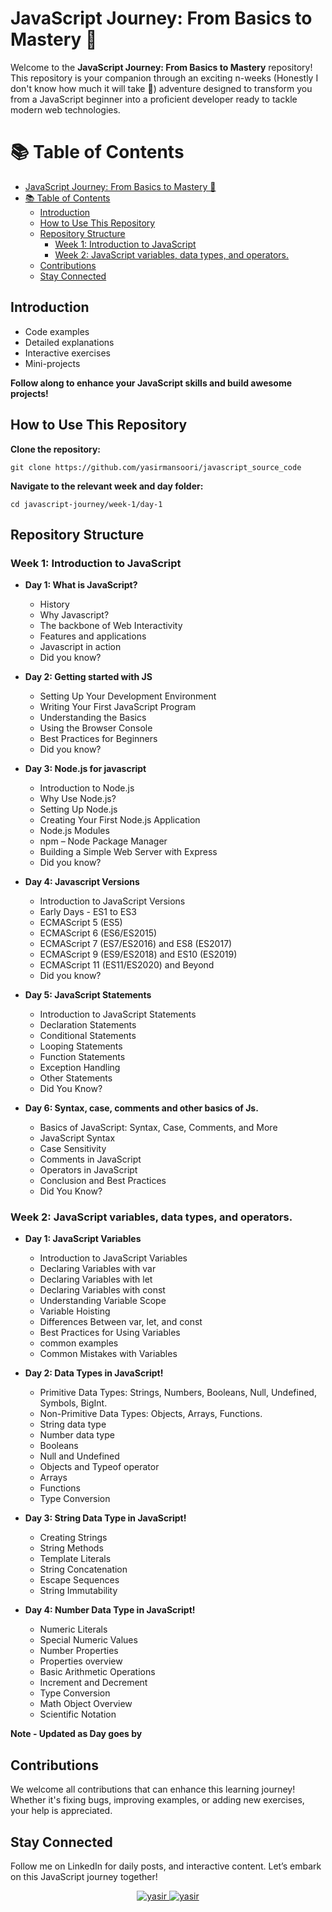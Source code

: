 # JavaScript Journey: From Basics to Mastery 🚀

Welcome to the **JavaScript Journey: From Basics to Mastery** repository! This repository is your companion through an exciting n-weeks (Honestly I don't know how much it will take 🥲) adventure designed to transform you from a JavaScript beginner into a proficient developer ready to tackle modern web technologies.

# 📚 Table of Contents

- [JavaScript Journey: From Basics to Mastery 🚀](#javascript-journey-from-basics-to-mastery-)
- [📚 Table of Contents](#-table-of-contents)
  - [Introduction](#introduction)
  - [How to Use This Repository](#how-to-use-this-repository)
  - [Repository Structure](#repository-structure)
    - [Week 1: Introduction to JavaScript](#week-1-introduction-to-javascript)
    - [Week 2: JavaScript variables, data types, and operators.](#week-2-javascript-variables-data-types-and-operators)
  - [Contributions](#contributions)
  - [Stay Connected](#stay-connected)
  
## Introduction
-   Code examples
-   Detailed explanations
-   Interactive exercises
-   Mini-projects

**Follow along to enhance your JavaScript skills and build awesome projects!**

## How to Use This Repository

**Clone the repository:**

    git clone https://github.com/yasirmansoori/javascript_source_code

**Navigate to the relevant week and day folder:**

    cd javascript-journey/week-1/day-1
    
## Repository Structure

### Week 1: Introduction to JavaScript

-   **Day 1: What is JavaScript?**
      - History 
      - Why Javascript?
      - The backbone of Web Interactivity
      - Features and applications
      - Javascript in action
      - Did you know?    

-   **Day 2: Getting started with JS**
      - Setting Up Your Development Environment
      - Writing Your First JavaScript Program
      - Understanding the Basics
      - Using the Browser Console
      - Best Practices for Beginners
      - Did you know?

-   **Day 3: Node.js for javascript**
      - Introduction to Node.js
      - Why Use Node.js?
      - Setting Up Node.js
      - Creating Your First Node.js Application
      - Node.js Modules
      - npm – Node Package Manager
      - Building a Simple Web Server with Express
      - Did you know?

-   **Day 4: Javascript Versions**
      - Introduction to JavaScript Versions
      - Early Days - ES1 to ES3
      - ECMAScript 5 (ES5)
      - ECMAScript 6 (ES6/ES2015)
      - ECMAScript 7 (ES7/ES2016) and ES8 (ES2017)
      - ECMAScript 9 (ES9/ES2018) and ES10 (ES2019)
      - ECMAScript 11 (ES11/ES2020) and Beyond
      - Did you know?

-   **Day 5: JavaScript Statements**
      - Introduction to JavaScript Statements
      - Declaration Statements
      - Conditional Statements
      - Looping Statements
      - Function Statements
      - Exception Handling
      - Other Statements
      - Did You Know?

-  **Day 6: Syntax, case, comments and other basics of Js.**
      - Basics of JavaScript: Syntax, Case, Comments, and More
      - JavaScript Syntax
      - Case Sensitivity
      - Comments in JavaScript
      - Operators in JavaScript
      - Conclusion and Best Practices
      - Did You Know?

### Week 2: JavaScript variables, data types, and operators.

-   **Day 1: JavaScript Variables**
      - Introduction to JavaScript Variables
      - Declaring Variables with var
      - Declaring Variables with let
      - Declaring Variables with const
      - Understanding Variable Scope
      - Variable Hoisting
      - Differences Between var, let, and const
      - Best Practices for Using Variables
      - common examples
      - Common Mistakes with Variables

-   **Day 2: Data Types in JavaScript!**
      - Primitive Data Types: Strings, Numbers, Booleans, Null, Undefined, Symbols, BigInt.
      - Non-Primitive Data Types: Objects, Arrays, Functions.
      - String data type 
      - Number data type 
      - Booleans
      - Null and Undefined
      - Objects and Typeof operator
      - Arrays
      - Functions
      - Type Conversion

-   **Day 3: String Data Type in JavaScript!**
      - Creating Strings
      - String Methods 
      - Template Literals
      - String Concatenation
      - Escape Sequences
      - String Immutability

-   **Day 4: Number Data Type in JavaScript!**
      - Numeric Literals
      - Special Numeric Values
      - Number Properties
      - Properties overview
      - Basic Arithmetic Operations
      - Increment and Decrement
      - Type Conversion
      - Math Object Overview
      - Scientific Notation

**Note - Updated as Day goes by**

## Contributions

We welcome all contributions that can enhance this learning journey! Whether it's fixing bugs, improving examples, or adding new exercises, your help is appreciated.

## Stay Connected
Follow me on LinkedIn for daily posts, and interactive content. Let’s embark on this JavaScript journey together!

<p align="center">
 <a href="https://yasirmansoori.tech" target="blank">
  <img src="https://img.shields.io/badge/Website-a09898?style=for-the-badge&logo=github&logoColor=black" alt="yasir" />
 </a>
 <a href="https://www.linkedin.com/in/yasir-mansoori/" target="_blank">
  <img src="https://img.shields.io/badge/LinkedIn-0077B5?style=for-the-badge&logo=linkedin&logoColor=white" alt="yasir"/>
 </a>
</p>